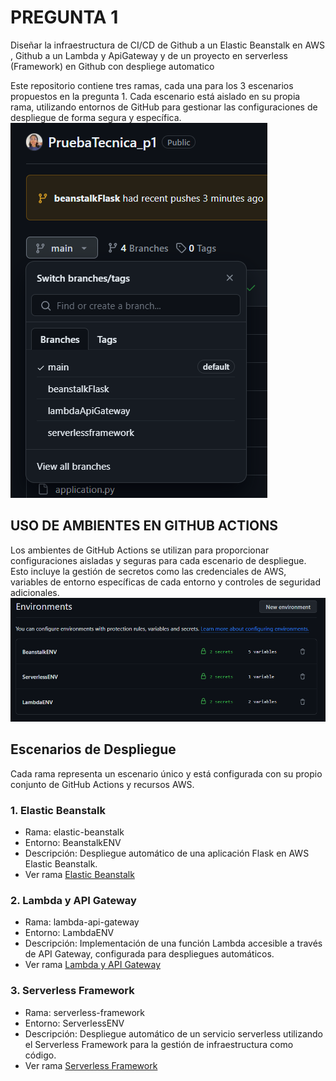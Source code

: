 # PREGUNTA 1
Diseñar la infraestructura de CI/CD de Github a un Elastic Beanstalk en AWS , Github a un Lambda y ApiGateway y de un proyecto en serverless (Framework) en Github con despliege automatico 

Este repositorio contiene tres ramas, cada una para los 3 escenarios propuestos en la pregunta 1. Cada escenario está aislado en su propia rama, utilizando entornos de GitHub para gestionar las configuraciones de despliegue de forma segura y específica.
![Alt text](static/image.png)

## USO DE AMBIENTES EN GITHUB ACTIONS
Los ambientes de GitHub Actions se utilizan para proporcionar configuraciones aisladas y seguras para cada escenario de despliegue. Esto incluye la gestión de secretos como las credenciales de AWS, variables de entorno específicas de cada entorno y controles de seguridad adicionales.
![Alt text](static/image-2.png)



## Escenarios de Despliegue
Cada rama representa un escenario único y está configurada con su propio conjunto de GitHub Actions y recursos AWS.
### 1. Elastic Beanstalk

- Rama: elastic-beanstalk
- Entorno: BeanstalkENV
- Descripción: Despliegue automático de una aplicación Flask en AWS Elastic Beanstalk.
- Ver rama [Elastic Beanstalk](https://github.com/milunadev/PruebaTecnica_p1/tree/beanstalkFlask)

### 2. Lambda y API Gateway
- Rama: lambda-api-gateway
- Entorno: LambdaENV
- Descripción: Implementación de una función Lambda accesible a través de API Gateway, configurada para despliegues automáticos.
- Ver rama [Lambda y API Gateway](https://github.com/milunadev/PruebaTecnica_p1/tree/lambdaApiGateway)

### 3. Serverless Framework
- Rama: serverless-framework
- Entorno: ServerlessENV
- Descripción: Despliegue automático de un servicio serverless utilizando el Serverless Framework para la gestión de infraestructura como código.
- Ver rama [Serverless Framework](https://github.com/milunadev/PruebaTecnica_p1/tree/serverlessframework)